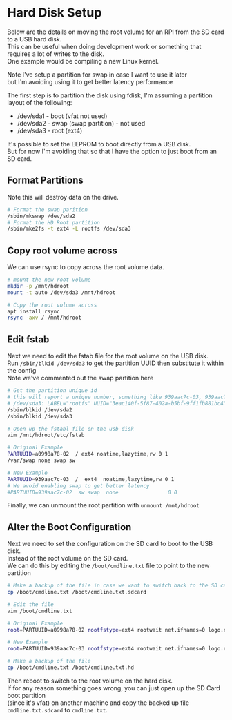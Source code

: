 # Hard Disk Setup

Below are the details on moving the root volume for an RPI from the SD card to a USB hard disk.  
This can be useful when doing development work or something that requires a lot of writes to the disk.  
One example would be compiling a new Linux kernel.

Note I've setup a partition for swap in case I want to use it later  
but I'm avoiding using it to get better latency performance

The first step is to partition the disk using fdisk, I'm assuming a partition layout of the following:

  * /dev/sda1 - boot (vfat not used)
  * /dev/sda2 - swap (swap partition) - not used
  * /dev/sda3 - root (ext4)

It's possible to set the EEPROM to boot directly from a USB disk.  
But for now I'm avoiding that so that I have the option to just boot from an SD card.

## Format Partitions

Note this will destroy data on the drive.

```sh
# Format the swap parition
/sbin/mkswap /dev/sda2
# Format the HD Root partition
/sbin/mke2fs -t ext4 -L rootfs /dev/sda3
```

## Copy root volume across

We can use rsync to copy across the root volume data.

```sh
# mount the new root volume
mkdir -p /mnt/hdroot
mount -t auto /dev/sda3 /mnt/hdroot

# Copy the root volume across
apt install rsync
rsync -axv / /mnt/hdroot
```

## Edit fstab

Next we need to edit the fstab file for the root volume on the USB disk.  
Run `/sbin/blkid /dev/sda3` to get the partition UUID then substitute it within the config  
Note we've commented out the swap partition here
```sh
# Get the partition unique id
# this will report a unique number, something like 939aac7c-03, 939aac7c-02
# /dev/sda3: LABEL="rootfs" UUID="3eac140f-5f87-402a-b5bf-9ff1fb881bc4" BLOCK_SIZE="4096" TYPE="ext4" PARTUUID="939aac7c-03"
/sbin/blkid /dev/sda2
/sbin/blkid /dev/sda3

# Open up the fstabl file on the usb disk
vim /mnt/hdroot/etc/fstab

# Original Example
PARTUUID=a0998a78-02  / ext4 noatime,lazytime,rw 0 1
/var/swap none swap sw

# New Example
PARTUUID=939aac7c-03  /  ext4  noatime,lazytime,rw 0 1
# We avoid enabling swap to get better latency
#PARTUUID=939aac7c-02  sw swap  none                0 0
```

Finally, we can unmount the root partition with `unmount /mnt/hdroot`

## Alter the Boot Configuration

Next we need to set the configuration on the SD card to boot to the USB disk.  
Instead of the root volume on the SD card.  
We can do this by editing the `/boot/cmdline.txt` file to point to the new partition

```sh
# Make a backup of the file in case we want to switch back to the SD card
cp /boot/cmdline.txt /boot/cmdline.txt.sdcard

# Edit the file
vim /boot/cmdline.txt

# Original Example
root=PARTUUID=a0998a78-02 rootfstype=ext4 rootwait net.ifnames=0 logo.nologo console=tty1

# New Example
root=PARTUUID=939aac7c-03 rootfstype=ext4 rootwait net.ifnames=0 logo.nologo console=tty1

# Make a backup of the file
cp /boot/cmdline.txt /boot/cmdline.txt.hd
```

Then reboot to switch to the root volume on the hard disk.  
If for any reason something goes wrong, you can just open up the SD Card boot partition  
(since it's vfat) on another machine and copy the backed up file `cmdline.txt.sdcard` to `cmdline.txt`.

